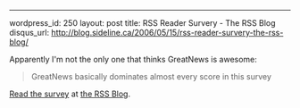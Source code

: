 --- 
wordpress_id: 250
layout: post
title: RSS Reader Survery - The RSS Blog
disqus_url: http://blog.sideline.ca/2006/05/15/rss-reader-survery-the-rss-blog/

<p>Apparently I'm not the only one that thinks GreatNews is awesome:</p>
<blockquote cite="http://www.kbcafe.com/rss/'guid=20060515121320">
<p>GreatNews basically dominates almost every score in this survey</p></blockquote>
<p><a href="http://www.kbcafe.com/rss/'guid=20060515121320">Read the survey</a> at <a href="http://www.kbcafe.com/rss/">the RSS Blog</a>.</p>
